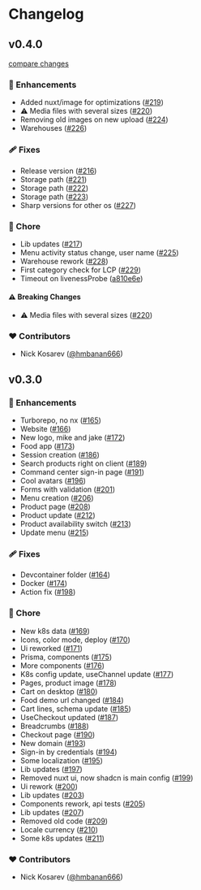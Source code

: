 # Changelog


## v0.4.0

[compare changes](https://github.com/next-orders/space/compare/v0.2.1...v0.4.0)

### 🚀 Enhancements

- Added nuxt/image for optimizations ([#219](https://github.com/next-orders/space/pull/219))
- ⚠️  Media files with several sizes ([#220](https://github.com/next-orders/space/pull/220))
- Removing old images on new upload ([#224](https://github.com/next-orders/space/pull/224))
- Warehouses ([#226](https://github.com/next-orders/space/pull/226))

### 🩹 Fixes

- Release version ([#216](https://github.com/next-orders/space/pull/216))
- Storage path ([#221](https://github.com/next-orders/space/pull/221))
- Storage path ([#222](https://github.com/next-orders/space/pull/222))
- Storage path ([#223](https://github.com/next-orders/space/pull/223))
- Sharp versions for other os ([#227](https://github.com/next-orders/space/pull/227))

### 🏡 Chore

- Lib updates ([#217](https://github.com/next-orders/space/pull/217))
- Menu activity status change, user name ([#225](https://github.com/next-orders/space/pull/225))
- Warehouse rework ([#228](https://github.com/next-orders/space/pull/228))
- First category check for LCP ([#229](https://github.com/next-orders/space/pull/229))
- Timeout on livenessProbe ([a810e6e](https://github.com/next-orders/space/commit/a810e6e))

#### ⚠️ Breaking Changes

- ⚠️  Media files with several sizes ([#220](https://github.com/next-orders/space/pull/220))

### ❤️ Contributors

- Nick Kosarev ([@hmbanan666](http://github.com/hmbanan666))

## v0.3.0


### 🚀 Enhancements

- Turborepo, no nx ([#165](https://github.com/next-orders/space/pull/165))
- Website ([#166](https://github.com/next-orders/space/pull/166))
- New logo, mike and jake ([#172](https://github.com/next-orders/space/pull/172))
- Food app ([#173](https://github.com/next-orders/space/pull/173))
- Session creation ([#186](https://github.com/next-orders/space/pull/186))
- Search products right on client ([#189](https://github.com/next-orders/space/pull/189))
- Command center sign-in page ([#191](https://github.com/next-orders/space/pull/191))
- Cool avatars ([#196](https://github.com/next-orders/space/pull/196))
- Forms with validation ([#201](https://github.com/next-orders/space/pull/201))
- Menu creation ([#206](https://github.com/next-orders/space/pull/206))
- Product page ([#208](https://github.com/next-orders/space/pull/208))
- Product update ([#212](https://github.com/next-orders/space/pull/212))
- Product availability switch ([#213](https://github.com/next-orders/space/pull/213))
- Update menu ([#215](https://github.com/next-orders/space/pull/215))

### 🩹 Fixes

- Devcontainer folder ([#164](https://github.com/next-orders/space/pull/164))
- Docker ([#174](https://github.com/next-orders/space/pull/174))
- Action fix ([#198](https://github.com/next-orders/space/pull/198))

### 🏡 Chore

- New k8s data ([#169](https://github.com/next-orders/space/pull/169))
- Icons, color mode, deploy ([#170](https://github.com/next-orders/space/pull/170))
- Ui reworked ([#171](https://github.com/next-orders/space/pull/171))
- Prisma, components ([#175](https://github.com/next-orders/space/pull/175))
- More components ([#176](https://github.com/next-orders/space/pull/176))
- K8s config update, useChannel update ([#177](https://github.com/next-orders/space/pull/177))
- Pages, product image ([#178](https://github.com/next-orders/space/pull/178))
- Cart on desktop ([#180](https://github.com/next-orders/space/pull/180))
- Food demo url changed ([#184](https://github.com/next-orders/space/pull/184))
- Cart lines, schema update ([#185](https://github.com/next-orders/space/pull/185))
- UseCheckout updated ([#187](https://github.com/next-orders/space/pull/187))
- Breadcrumbs ([#188](https://github.com/next-orders/space/pull/188))
- Checkout page ([#190](https://github.com/next-orders/space/pull/190))
- New domain ([#193](https://github.com/next-orders/space/pull/193))
- Sign-in by credentials ([#194](https://github.com/next-orders/space/pull/194))
- Some localization ([#195](https://github.com/next-orders/space/pull/195))
- Lib updates ([#197](https://github.com/next-orders/space/pull/197))
- Removed nuxt ui, now shadcn is main config ([#199](https://github.com/next-orders/space/pull/199))
- Ui rework ([#200](https://github.com/next-orders/space/pull/200))
- Lib updates ([#203](https://github.com/next-orders/space/pull/203))
- Components rework, api tests ([#205](https://github.com/next-orders/space/pull/205))
- Lib updates ([#207](https://github.com/next-orders/space/pull/207))
- Removed old code ([#209](https://github.com/next-orders/space/pull/209))
- Locale currency ([#210](https://github.com/next-orders/space/pull/210))
- Some k8s updates ([#211](https://github.com/next-orders/space/pull/211))

### ❤️ Contributors

- Nick Kosarev ([@hmbanan666](http://github.com/hmbanan666))

